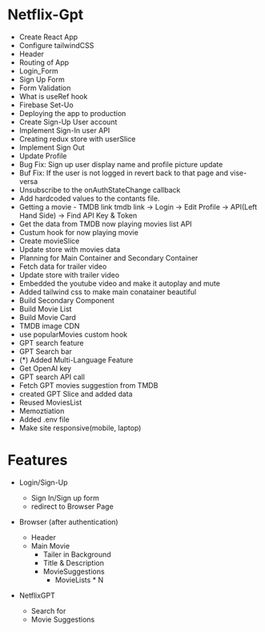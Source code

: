 # Netflix-Gpt

- Create React App
- Configure tailwindCSS
- Header
- Routing of App
- Login_Form
- Sign Up Form
- Form Validation
- What is useRef hook
- Firebase Set-Uo
- Deploying the app to production
- Create Sign-Up User account
- Implement Sign-In user API
- Creating redux store with userSlice
- Implement Sign Out
- Update Profile
- Bug Fix: Sign up user display name and profile picture update
- Buf Fix: If the user is not logged in revert back to that page and vise-versa
- Unsubscribe to the onAuthStateChange callback
- Add hardcoded values to the contants file.
- Getting a movie - TMDB link
  tmdb link -> Login -> Edit Profile -> API(Left Hand Side) -> Find API Key & Token
- Get the data from TMDB now playing movies list API
- Custum hook for now playing movie
- Create movieSlice
- Update store with movies data
- Planning for Main Container and Secondary Container
- Fetch data for trailer video
- Update store with trailer video
- Embedded the youtube video and make it autoplay and mute
- Added tailwind css to make main conatainer beautiful
- Build Secondary Component
- Build Movie List
- Build Movie Card
- TMDB image CDN
- use popularMovies custom hook
- GPT search feature
- GPT Search bar
- (*) Added Multi-Language Feature
- Get OpenAI key
- GPT search API call
- Fetch GPT movies suggestion from TMDB 
- created GPT Slice and added data 
- Reused MoviesList 
- Memoztiation
- Added .env file 
- Make site responsive(mobile, laptop)


# Features

- Login/Sign-Up

  - Sign In/Sign up form
  - redirect to Browser Page

- Browser (after authentication)

  - Header
  - Main Movie
    - Tailer in Background
    - Title & Description
    - MovieSuggestions
      - MovieLists \* N

- NetflixGPT
  - Search for
  - Movie Suggestions
